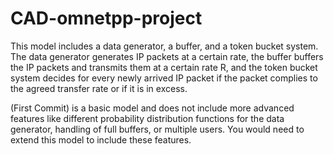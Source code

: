 # CAD-omnetpp-project

This model includes a data generator, a buffer, and a token bucket system. The data generator generates IP packets at a certain rate, the buffer buffers the IP packets and transmits them at a certain rate R, and the token bucket system decides for every newly arrived IP packet if the packet complies to the agreed transfer rate or if it is in excess.

(First Commit) is a basic model and does not include more advanced features like different probability distribution functions for the data generator, handling of full buffers, or multiple users. You would need to extend this model to include these features.
